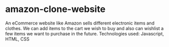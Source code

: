 # amazon-clone-website
An eCommerce website like Amazon sells different electronic items and clothes. We can add items to the cart we wish to buy and also can wishlist a few items we want to purchase in the future. Technologies used: Javascript, HTML, CSS
